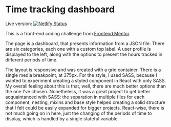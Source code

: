 # Time tracking dashboard

Live version: [![Netlify Status](https://api.netlify.com/api/v1/badges/964e634a-5aac-4505-b0c7-37b8c470e70d/deploy-status)](https://lucky-nougat-bbe19b.netlify.app/)

This is a front-end coding challenge from [Frontend Mentor](https://www.frontendmentor.io).

The page is a dashboard, that presents information from a JSON file.
There are six categories, each one with a custom top label.
A user profile is displayed to the left, along with the options to present the hours tracked in different periods of time.

The layout is responsive and was created with a grid container.
There is a single media breakpoint, at 375px.
For the style, I used SASS, because I wanted to experiment creating a styled component in React with only SASS.
My overall feeling about this is that, well, there are much better options than the one I've chosen.
Nonetheless, it was a great project to get better acquaintanced with SASS: the separation in multiple files for each component, nesting, mixins and base style helped creating a solid structure that I felt could be easily expanded for bigger projects.
React-wise, there is not much going on in here, just the changing of the periods of time to display, which is handled by a single stateful variable. 
